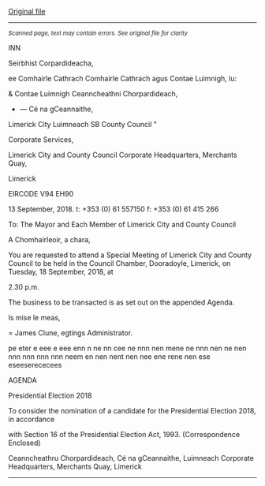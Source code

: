 [Original file](https://www.limerick.ie/sites/default/files/media/documents/2018-09/00%20Agenda%20-%20Special%20Meeting%20180918.pdf)

---
*<small>Scanned page, text may contain errors. See original file for clarity</small>*  

INN

Seirbhist Corpardideacha,

ee Comhairle Cathrach Comhairle Cathrach agus Contae Luimnigh,
lu:

& Contae Luimnigh Ceanncheathni Chorpardideach,

- — Cé na gCeannaithe,

Limerick City Luimneach
SB County Council "

Corporate Services,

Limerick City and County Council
Corporate Headquarters,
Merchants Quay,

Limerick

EIRCODE V94 EH90

13 September, 2018. t: +353 (0) 61 557150
f: +353 (0) 61 415 266

To: The Mayor and Each Member of Limerick City and County Council

A Chomhairleoir, a chara,

You are requested to attend a Special Meeting of Limerick City and County Council to be
held in the Council Chamber, Dooradoyle, Limerick, on Tuesday, 18 September, 2018, at

2.30 p.m.

The business to be transacted is as set out on the appended Agenda.

Is mise le meas,

=
James Clune,
egtings Administrator.

pe eter e eee e eee enn n ne nn cee ne nnn nen mene ne nnn nen ne nen nnn nnn nnn nnn neem en nen nent nen nee ene rene nen ese eseeserececees

AGENDA

Presidential Election 2018

To consider the nomination of a candidate for the Presidential Election 2018, in accordance

with Section 16 of the Presidential Election Act, 1993.
(Correspondence Enclosed)

Ceanncheathru Chorpardideach, Cé na gCeannaithe, Luimneach
Corporate Headquarters, Merchants Quay, Limerick


---
